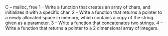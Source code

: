 C – malloc, free
1 - Write a function that creates an array of chars, and initializes it with a specific char.
2 – Write a function that returns a pointer to a newly allocated space in memory, which contains a copy of the string given as a parameter.
3 – Write a function that concatenates two strings.
4 – Write a function that returns a pointer to a 2 dimensional array of integers.
